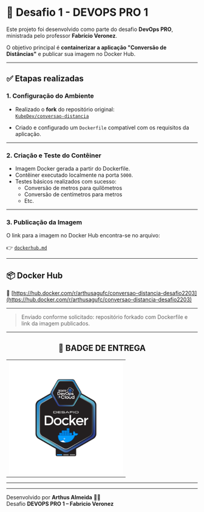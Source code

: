 # 🚀 Desafio 1 - DEVOPS PRO 1

Este projeto foi desenvolvido como parte do desafio **DevOps PRO**, ministrada pelo professor **Fabrício Veronez**.

O objetivo principal é **containerizar a aplicação "Conversão de Distâncias"** e publicar sua imagem no Docker Hub.

---

## ✅ Etapas realizadas

### 1. Configuração do Ambiente

- Realizado o **fork** do repositório original:  
  [`KubeDev/conversao-distancia`](https://github.com/KubeDev/conversao-distancia)

- Criado e configurado um `Dockerfile` compatível com os requisitos da aplicação.

---

### 2. Criação e Teste do Contêiner

- Imagem Docker gerada a partir do Dockerfile.
- Contêiner executado localmente na porta `5000`.
- Testes básicos realizados com sucesso:
  - Conversão de metros para quilômetros
  - Conversão de centímetros para metros
  - Etc.

---

### 3. Publicação da Imagem

O link para a imagem no Docker Hub encontra-se no arquivo:

👉 [`dockerhub.md`](./dockerhub.md)

---

## 📦 Docker Hub

🔗 [https://hub.docker.com/r/arthusagufc/conversao-distancia-desafio2203](https://hub.docker.com/r/arthusagufc/conversao-distancia-desafio2203)

---

> Enviado conforme solicitado: repositório forkado com Dockerfile e link da imagem publicados.

---

<h2 align="center">🏅 BADGE DE ENTREGA </h2>

<table align="center">
  <tr>
    <td align="center">
      <img src="./Desafio%20DevOps%20%26%20Cloud%20-%20Desafio%20Docker%20-%202025-03-20.png" alt="Badge de Conclusão" width="300"/>
    </td>
  </tr>
</table>

---
---
Desenvolvido por **Arthus Almeida** 👨‍💻  
Desafio **DEVOPS PRO 1 – Fabricio Veronez**
